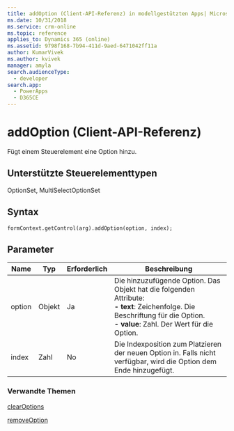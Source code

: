 ```yaml
---
title: addOption (Client-API-Referenz) in modellgestützten Apps| MicrosoftDocs
ms.date: 10/31/2018
ms.service: crm-online
ms.topic: reference
applies_to: Dynamics 365 (online)
ms.assetid: 9798f168-7b94-411d-9aed-6471042ff11a
author: KumarVivek
ms.author: kvivek
manager: amyla
search.audienceType:
  - developer
search.app:
  - PowerApps
  - D365CE
---
```

# <a name="addoption-client-api-reference"></a>addOption (Client-API-Referenz)



Fügt einem Steuerelement eine Option hinzu. 

## <a name="control-types-supported"></a>Unterstützte Steuerelementtypen

OptionSet, MultiSelectOptionSet

## <a name="syntax"></a>Syntax

`formContext.getControl(arg).addOption(option, index);`

## <a name="parameters"></a>Parameter

|Name | Typ | Erforderlich | Beschreibung|
|--|--|--|--|
|option |Objekt |Ja|Die hinzuzufügende Option. Das Objekt hat die folgenden Attribute:<br/>**- text**: Zeichenfolge. Die Beschriftung für die Option.<br/>**- value**: Zahl. Der Wert für die Option.|
|index |Zahl |No|Die Indexposition zum Platzieren der neuen Option in. Falls nicht verfügbar, wird die Option dem Ende hinzugefügt.|

### <a name="related-topics"></a>Verwandte Themen

[clearOptions](clearOptions.md)

[removeOption](removeOption.md)